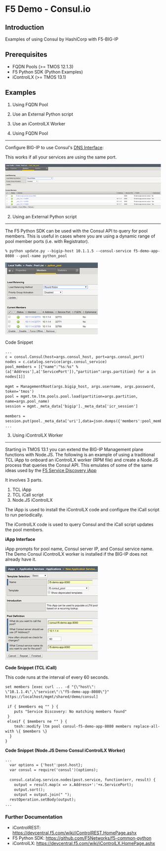 F5 Demo - Consul.io
===================


Introduction
------------

Examples of using Consul by HashiCorp with F5-BIG-IP

Prerequisites
------------

* FQDN Pools (>= TMOS 12.1.3)
* F5 Python SDK (Python Examples)
* iControlLX (>= TMOS 13.1)

Examples
--------

 1. Using FQDN Pool
 1. Use an External Python script
 1. Use an iControlLX Worker

1. Using FQDN Pool
------------------

Configure BIG-IP to use Consul's [DNS Interface](https://www.consul.io/docs/agent/dns.html):

This works if all your services are using the same port.

![Consul FQDN Pool](images/consul-fqdn-01.png)

2. Using an External Python script
----------------------------------

The F5 Python SDK can be used with the Consul API to query for pool members.  This is useful in cases where you are using a dynamic range of pool member ports (i.e. with Registrator).

```
% python update.py --bigip-host 10.1.1.5 --consul-service f5-demo-app-8080 --pool-name python_pool
```

![Consul Python Pool](images/consul-python-pool.png)

Code Snippet

```
...
c = consul.Consul(host=args.consul_host, port=args.consul_port)
nodes = c.catalog.service(args.consul_service)
pool_members = [{"name":"%s:%s" %(a['Address'],a['ServicePort']),"partition":args.partition} for a in nodes[1]]

mgmt = ManagementRoot(args.bigip_host, args.username, args.password, token='tmos')
pool = mgmt.tm.ltm.pools.pool.load(partition=args.partition, name=args.pool_name)
session = mgmt._meta_data['bigip']._meta_data['icr_session']

members = session.put(pool._meta_data['uri'],data=json.dumps({'members':pool_members}))
...
```

3. Using iControlLX Worker
----------------------------

Starting in TMOS 13.1 you can extend the BIG-IP Management plane functions with Node.JS.  The following is an example of using a traditional TCL iApp to onboard an iControlLX worker (RPM file) and create a Node.JS process that queries the Consul API.  This emulates of some of the same ideas used by the [F5 Service Discovery iApp](https://github.com/F5Networks/f5-cloud-iapps/tree/master/f5-service-discovery)

It involves 3 parts.

 1. TCL iApp
 1. TCL iCall script
 1. Node.JS iControlLX

The iApp is used to install the iControlLX code and configure the iCall script to run periodically.

The iControlLX code is used to query Consul and the iCall script updates the pool members.

**iApp Interface**

iApp prompts for pool name, Consul server IP, and Consul service name.  The Demo Consul iControlLX worker is installed if the BIG-IP does not already have it.

![Consul Demo iApp](images/consul-iapp.png)



**Code Snippet (TCL iCall)**

This code runs at the interval of every 60 seconds.
```
set members [exec curl ... -d "{\"host\": \"10.1.1.4\",\"service\":\"f5-demo-app-8080\"}" https://localhost/mgmt/shared/demo/consul]

 if { $members eq "" } {
    puts "Service Discovery: No matching members found"
 }
 elseif { $members ne "" } {
    tmsh::modify ltm pool consul-f5-demo-app-8080 members replace-all-with \{ $members \}
  }
}

```

**Code Snippet (Node.JS Demo Consul iControlLX Worker)**
```
...
  var options = {'host':post.host};
  var consul = require('consul')(options);

  consul.catalog.service.nodes(post.service, function(err, result) {
    output = result.map(x => x.Address+':'+x.ServicePort);
    output.sort();
    output = output.join(" ");
  restOperation.setBody(output);
...  
```
### Further Documentation

* iControlREST: https://devcentral.f5.com/wiki/iControlREST.HomePage.ashx
* F5 Python SDK: https://github.com/F5Networks/f5-common-python
* iControlLX: https://devcentral.f5.com/wiki/iControlLX.HomePage.ashx
